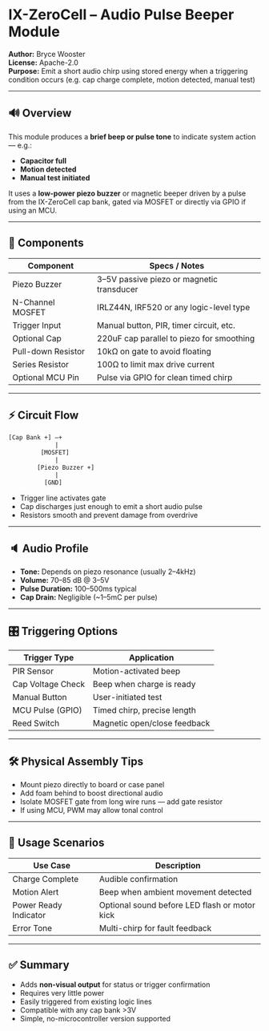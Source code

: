 # IX-ZeroCell – Audio Pulse Beeper Module

**Author:** Bryce Wooster  
**License:** Apache-2.0  
**Purpose:** Emit a short audio chirp using stored energy when a triggering condition occurs (e.g. cap charge complete, motion detected, manual test)

---

## 🔊 Overview

This module produces a **brief beep or pulse tone** to indicate system action — e.g.:

- **Capacitor full**  
- **Motion detected**  
- **Manual test initiated**

It uses a **low-power piezo buzzer** or magnetic beeper driven by a pulse from the IX-ZeroCell cap bank, gated via MOSFET or directly via GPIO if using an MCU.

---

## 🧱 Components

| Component        | Specs / Notes                             |
|-------------------|-------------------------------------------|
| Piezo Buzzer      | 3–5V passive piezo or magnetic transducer  
| N-Channel MOSFET  | IRLZ44N, IRF520 or any logic-level type  
| Trigger Input     | Manual button, PIR, timer circuit, etc.  
| Optional Cap      | 220uF cap parallel to piezo for smoothing  
| Pull-down Resistor| 10kΩ on gate to avoid floating  
| Series Resistor   | 100Ω to limit max drive current  
| Optional MCU Pin  | Pulse via GPIO for clean timed chirp  

---

## ⚡ Circuit Flow

```txt
[Cap Bank +] —+
             |
         [MOSFET]
             |
        [Piezo Buzzer +]
             |
          [GND]
```

- Trigger line activates gate  
- Cap discharges just enough to emit a short audio pulse  
- Resistors smooth and prevent damage from overdrive

---

## 🔈 Audio Profile

- **Tone:** Depends on piezo resonance (usually 2–4kHz)  
- **Volume:** 70–85 dB @ 3–5V  
- **Pulse Duration:** 100–500ms typical  
- **Cap Drain:** Negligible (~1–5mC per pulse)

---

## 🎛️ Triggering Options

| Trigger Type      | Application                         |
|---------------------|--------------------------------------|
| PIR Sensor         | Motion-activated beep  
| Cap Voltage Check  | Beep when charge is ready  
| Manual Button      | User-initiated test  
| MCU Pulse (GPIO)   | Timed chirp, precise length  
| Reed Switch        | Magnetic open/close feedback  

---

## 🛠️ Physical Assembly Tips

- Mount piezo directly to board or case panel  
- Add foam behind to boost directional audio  
- Isolate MOSFET gate from long wire runs — add gate resistor  
- If using MCU, PWM may allow tonal control

---

## 💬 Usage Scenarios

| Use Case             | Description                          |
|------------------------|--------------------------------------|
| Charge Complete       | Audible confirmation  
| Motion Alert          | Beep when ambient movement detected  
| Power Ready Indicator | Optional sound before LED flash or motor kick  
| Error Tone            | Multi-chirp for fault feedback  

---

## ✅ Summary

- Adds **non-visual output** for status or trigger confirmation  
- Requires very little power  
- Easily triggered from existing logic lines  
- Compatible with any cap bank >3V  
- Simple, no-microcontroller version supported

